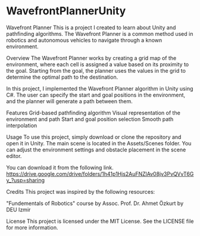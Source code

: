 # WavefrontPlannerUnity
Wavefront Planner
This is a project I created to learn about Unity and pathfinding algorithms. The Wavefront Planner is a common method used in robotics and autonomous vehicles to navigate through a known environment.

Overview
The Wavefront Planner works by creating a grid map of the environment, where each cell is assigned a value based on its proximity to the goal. Starting from the goal, the planner uses the values in the grid to determine the optimal path to the destination.

In this project, I implemented the Wavefront Planner algorithm in Unity using C#. The user can specify the start and goal positions in the environment, and the planner will generate a path between them.

Features
Grid-based pathfinding algorithm
Visual representation of the environment and path
Start and goal position selection
Smooth path interpolation


Usage
To use this project, simply download or clone the repository and open it in Unity. The main scene is located in the Assets/Scenes folder. You can adjust the environment settings and obstacle placement in the scene editor. 

You can download it from the following link.
https://drive.google.com/drive/folders/1h41p1Hjs2AuFNZlAv08jv3PvQVvT6Gy_?usp=sharing

Credits
This project was inspired by the following resources:

"Fundementals of Robotics" course by Assoc. Prof. Dr. Ahmet Özkurt by DEU Izmir

License
This project is licensed under the MIT License. See the LICENSE file for more information.
